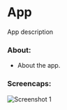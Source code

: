 # App

App description

### About:

*   About the app.

### Screencaps:

![Screenshot 1](https://app.com/img/screenshot.png)
